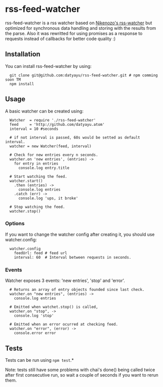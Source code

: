 # rss-feed-watcher
rss-feed-watcher is a rss watcher based on <a href="https://github.com/nikezono/node-rss-watcher" target="_blank">Nikenozo's rss-watcher</a> but optimized for synchronous data handling and storing with the results from the parse. Also it was rewritted for using promises as a response to requests instead of callbacks for better code quality :)

## Installation
You can install rss-feed-watcher by using:
```
  git clone git@github.com:datyayu/rss-feed-watcher.git # npm comming soon TM
  npm install
```

## Usage
A basic watcher can be created using:
```
  Watcher  = require './rss-feed-watcher'
  feed     = 'http://github.com/datyayu.atom'
  interval = 10 #seconds

  # if not interval is passed, 60s would be setted as default interval.
  watcher = new Watcher(feed, interval)

  # Check for new entries every n seconds.
  watcher.on 'new entries', (entries) ->
    for entry in entries
      console.log entry.title

  # Start watching the feed.
  watcher.start()
    .then (entries) ->
      console.log entries
    .catch (err) ->
      console.log 'ups, it broke'

  # Stop watching the feed.
  watcher.stop()
```

### Options
If you want to change the watcher config after creating it, you should use watcher.config:
```
  watcher.config
    feedUrl: feed # feed url
    interval: 60  # Interval between requests in seconds.
```

### Events
Watcher exposes 3 events: 'new entries', 'stop' and 'error'.
```
  # Returns an array of entry objects founded since last check.
  watcher.on "new entries", (entries) ->
    console.log entries

  # Emitted when watchet.stop() is called,
  watcher.on "stop", ->
    console.log 'stop'

  # Emitted when an error ocurred at checking feed.
  watcher.on "error", (error) ->
    console.error error
```

## Tests
Tests can be run using ```npm test```.*

Note: tests still have some problems with chai's done() being called twice after first consecutive run, so wait a couple of seconds if you want to rerun them.
